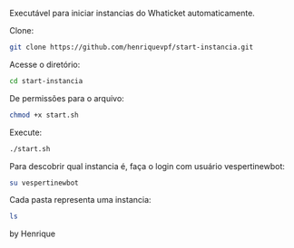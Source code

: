 Executável para iniciar instancias do Whaticket automaticamente.

Clone:

```bash
git clone https://github.com/henriquevpf/start-instancia.git
```

Acesse o diretório:

```bash
cd start-instancia
```

De permissões para o arquivo:

```bash
chmod +x start.sh
```

Execute:

```bash
./start.sh
```

Para descobrir qual instancia é, faça o login com usuário vespertinewbot:
```bash
su vespertinewbot
```

Cada pasta representa uma instancia:
```bash
ls
```


by Henrique

